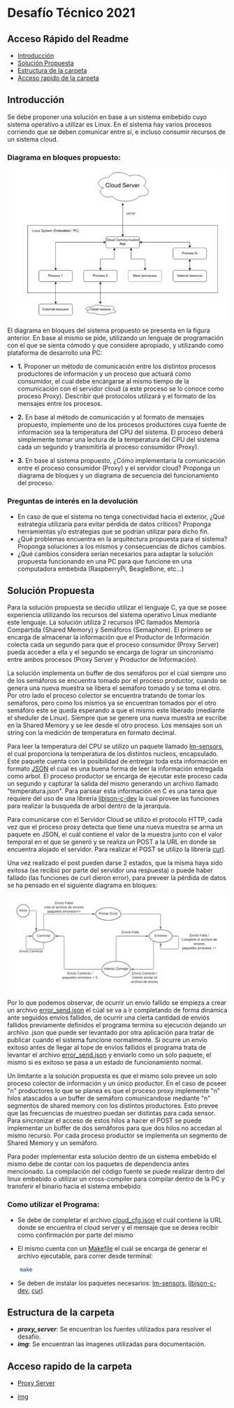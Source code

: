 # Desafío Técnico 2021

## Acceso Rápido del Readme

  - [Introducción](#introducción)
  - [Solución Propuesta](#solución-propuesta)
  - [Estructura de la carpeta](#estructura-de-la-carpeta)
  - [Acceso rapido de la carpeta](#acceso-rapido-de-la-carpeta)

## Introducción

Se debe proponer una solución en base a un sistema embebido cuyo sistema operativo a utilizar es Linux. En el sistema hay varios procesos corriendo que se deben comunicar entre sí, e incluso consumir recursos de un sistema cloud.

### Diagrama en bloques propuesto:

![alt text](https://github.com/nicoriostaurasi/desafio_tecnico_mirgor/blob/main/img/diagrama_en_bloques.png?raw=true "Logo Title Text 1")

El diagrama en bloques del sistema propuesto se presenta en la figura anterior. En base al mismo se pide, utilizando un lenguaje de programación con el que se sienta cómodo y que considere apropiado, y utilizando como plataforma de desarrollo una PC:

* **1.** Proponer un método de comunicación entre los distintos procesos productores de información y un proceso que actuará como consumidor, el cual debe encargarse al mismo tiempo de la comunicación con el servidor cloud (a este proceso se lo conoce como proceso Proxy). Describir qué protocolos utilizará y el formato de los mensajes entre los procesos.

* **2.** En base al método de comunicación y al formato de mensajes propuesto, implemente uno de los procesos productores cuya fuente de información sea la temperatura del CPU del sistema. El proceso deberá simplemente tomar una lectura de la temperatura del CPU del sistema cada un segundo y transmitirla al proceso consumidor (Proxy). 

* **3.** En base al sistema propuesto, ¿Cómo implementaría la comunicación entre el proceso consumidor (Proxy) y el servidor cloud? Proponga un diagrama de bloques y un diagrama de secuencia del funcionamiento del proceso. 

### Preguntas de interés en la devolución

* En caso de que el sistema no tenga conectividad hacia el exterior, ¿Qué estrategia utilizaría para evitar pérdida de datos críticos? Proponga herramientas y/o estrategias que se podrían utilizar para dicho fin.
* ¿Qué problemas encuentra en la arquitectura propuesta para el sistema? Proponga soluciones a los mismos y consecuencias de dichos cambios.
* ¿Qué cambios considera serían necesarios para adaptar la solución propuesta funcionando en una PC para que funcione en una computadora embebida (RaspberryPi, BeagleBone, etc...)

## Solución Propuesta

Para la solución propuesta se decidio utilizar el lenguaje C, ya que se posee experiencia utilizando los recursos del sistema operativo Linux mediante este lenguaje. La solución utiliza 2 recursos IPC llamados Memoria Compartida (Shared Memory) y Semáforos (Semaphore). El primero se encarga de almacenar la información que el Productor de Información colecta cada un segundo para que el proceso consumidor (Proxy Server) pueda acceder a ella y el segundo se encarga de lograr un sincronismo entre ambos procesos (Proxy Server y Productor de Información). 

La solución implementa un buffer de dos semáforos por el cúal siempre uno de los semáforos se encuentra tomado por el proceso productor, cuando se genera una nueva muestra se libera el semáforo tomado y se toma el otro. Por otro lado el proceso colector se encuentra tratando de tomar los semaforos, pero como los mismos ya se encuentran tomados por el otro semáforo este se queda esperando a que el mismo este liberado (mediante el sheduler de Linux). Siempre que se genere una nueva muestra se escribe en la Shared Memory y se lee desde el otro proceso. Los mensajes son un string con la medición de temperatura en formato decimal.

Para leer la temperatura del CPU se utilizo un paquete llamado [lm-sensors](https://en.wikipedia.org/wiki/Lm_sensors), el cual proporciona la temperatura de los distintos nucleos, encapsulado. Este paquete cuenta con la posibilidad de entregar toda esta información en formato [JSON](https://es.wikipedia.org/wiki/JSON) el cual es una buena forma de leer la información entregada como arbol. El proceso productor se encarga de ejecutar este proceso cada un segundo y capturar la salida del mismo generando un archivo llamado "temperatura.json". Para parsear esta información en C es una tarea que requiere del uso de una libreria [libjson-c-dev](https://packages.debian.org/sid/libjson-c-dev) la cual provee las funciones para realizar la busqueda de arbol dentro de la jerarquía.

Para comunicarse con el Servidor Cloud se utilizo el protocolo HTTP, cada vez que el proceso proxy detecta que tiene una nueva muestra se arma un paquete en JSON, el cuál contiene el valor de la muestra junto con el valor temporal en el que se generó y se realiza un POST a la URL en donde se encuentra alojado el servidor. Para realizar el POST se utilizo la librería [curl](https://curl.se/libcurl/c/libcurl.html).

Una vez realizado el post pueden darse 2 estados, que la misma haya sido exitosa (se recibió por parte del servidor una respuesta) o puede haber fallado (las funciones de curl dieron error), para preveer la pérdida de datos se ha pensado en el siguiente diagrama en bloques:

![alt text](https://github.com/nicoriostaurasi/desafio_tecnico_mirgor/blob/main/img/diagrama_comunicacion.png?raw=true "Logo Title Text 1")

Por lo que podemos observar, de ocurrir un envío fallido se empieza a crear un archivo [error_send.json](/proxy_server/error_send.json) el cúal se va a ir completando de forma dinámica ante seguidos envíos fallidos, de ocurrir una cierta cantidad de enviós fallidos previamente definidos el programa termina su ejecución dejando un archivo .json que puede ser levantado por otra aplicación para tratar de publicar cuando el sistema funcione normalmente. Si ocurre un envío exitoso antes de llegar al tope de envíos fallidos el programa trata de levantar el archivo [error_send.json](/proxy_server/error_send.json) y enviarlo como un solo paquete, el mismo si es exitoso se pasa a un estado de funcionamiento normal.

Un limitante a la solución propuesta es que el mismo solo prevee un solo proceso colector de información y un único productor. En el caso de poseer "n" productores lo que se planea es que el proceso proxy implemente "n" hilos atascados a un buffer de semáforo comunicandose mediante "n" segmentos de shared memory con los distintos productores. Esto prevee que las frecuencias de muestreo puedan ser distintas para cada sensor. Para sincronizar el acceso de estos hilos a hacer el POST se puede implementar un buffer de dos semáforos para que dos hilos no accedan al mismo recurso. Por cada proceso productor se implementa un segmento de Shared Memory y un semáforo.

Para poder implementar esta solución dentro de un sistema embebido el mismo debe de contar con los paquetes de dependencia antes mencionado. La compilación del código fuente se puede realizar dentro del linux embebido o utilizar un cross-compiler para compilar dentro de la PC y transferir el binario hacia el sistema embebido.

### Como utilizar el Programa:

* Se debe de completar el archivo [cloud_cfg.json](/proxy_server/cloud_cfg.json) el cuál contiene la URL donde se encuentra el cloud server y el mensaje que se desea recibir como confirmación por parte del mismo

* El mismo cuenta con un [Makefile](/proxy_server/Makefile) el cuál se encarga de generar el archivo ejecutable, para correr desde terminal:

```sh
    make
```
* Se deben de instalar los paquetes necesarios: [lm-sensors](https://en.wikipedia.org/wiki/Lm_sensors), [libjson-c-dev](https://packages.debian.org/sid/libjson-c-dev), [curl](https://curl.se/libcurl/c/libcurl.html).

## Estructura de la carpeta

* ***proxy_server***: Se encuentran los fuentes utilizados para resolver el desafío.
* ***img***: Se encuentran las imagenes utilizadas para documentación.

## Acceso rapido de la carpeta

* [Proxy Server](/proxy_server/)
  
* [img](/img/)
